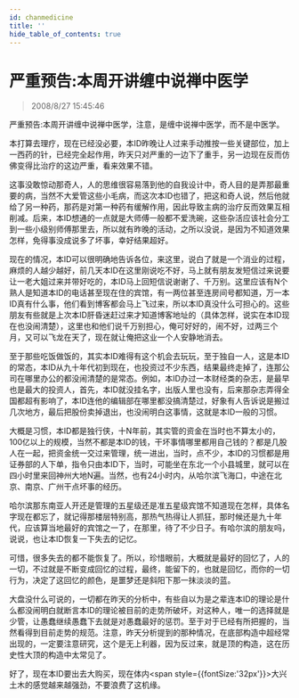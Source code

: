 ```yaml
---
id: chanmedicine
title: ''
hide_table_of_contents: true
---
```


# 严重预告:本周开讲缠中说禅中医学

> 2008/8/27 15:45:46

<div style={{color: '#FF0000', fontSize: '32px', fontWeight: '500', lineHeight: '180%'}}>

严重预告:本周开讲缠中说禅中医学，注意，是缠中说禅中医学，而不是中医学。

</div>
 
<div style={{color: '#0033FF', fontSize: '18px', fontWeight: '500'}}>

本打算去理疗，现在已经没必要，本ID昨晚让人过来手动推按一些关键部位，加上一西药的针，已经完全起作用，昨天只对严重的一边下了重手，另一边现在反而仿佛变得比治疗的这边严重，看来效果不错。

这事没敢惊动那奇人，人的思维很容易落到他的自我设计中，奇人目的是弄那最重要的病，当然不大爱管这些小毛病，而这次本ID也错了，把这和奇人说，然后他就给了另一种药，那药是对第一种药有缓解作用，因此导致主病的治疗反而效果互相削减。后来，本ID想通的一点就是大师傅一般都不爱洗碗，这些杂活应该社会分工到一些小级别师傅那里去，所以就有昨晚的活动，之所以没说，是因为不知道效果怎样，免得事没成说多了坏事，幸好结果超好。

现在的情况，本ID可以很明确地告诉各位，来这里，说白了就是一个消业的过程，麻烦的人越少越好，前几天本ID在这里刚说吃不好，马上就有朋友发短信过来说要让一老大姐过来并带好吃的，本ID马上回短信说谢谢了、千万别。这里应该有N个熟人是知道本ID的电话甚至现在住的宾馆，有一两位甚至连房间号都知道，万一本ID真有什么事，他们看到博客都会马上飞过来，所以本ID真没什么可担心的。这些朋友有些就是上次本ID肝昏迷赶过来才知道博客地址的（具体怎样，说实在本ID现在也没闹清楚），这里也和他们说千万别担心，俺可好好的，闹不好，过两三个月，又可以飞龙在天了，现在就让俺把这业一个人安静地消去。

至于那些吃饭做饭的，其实本ID难得有这个机会去玩玩，至于独自一人，这是本ID的常态，本ID从九十年代初到现在，也投资过不少东西，结果最终走掉了，连那公司在哪里办公的都没闹清楚的是常态。例如，本ID办过一本财经类的杂志，是最早也是最大的投资人，首先，本ID就没挂名字，出版人里也没有，后来那杂志弄得全国都超有影响了，本ID连他的编辑部在哪里都没搞清楚过，好象有人告诉说是搬过几次地方，最后把股份卖掉退出，也没闹明白这事情，这就是本ID一般的习惯。

大概是习惯，本ID都是独行侠，十N年前，其实管的资金在当时也不算太小的，100亿以上的规模，当然不都是本ID的钱，干坏事情哪里都用自己钱的？都是几股人在一起，把资金统一交过来管理，统一进出，当时，点不少，本ID的习惯都是用证券部的人下单，指令只由本ID下，当时，可能坐在东北一个小县城里，就可以在四小时里来回神州大地N遍。当然，也有24小时内，从哈尔滨飞海口，中途在北京、南京、广州干点坏事的经历。

哈尔滨那东南亚人开还是管理的五星级还是准五星级宾馆不知道现在怎样，具体名字现在都忘了，就记得那楼层特别高，那热气热得让人抓狂，那时候还是九十年代，应该算当地最好的宾馆之一了，在那里，待了不少日子。有哈尔滨的朋友吗，说说，也让本ID恢复一下失去的记忆。

可惜，很多失去的都不能恢复了。所以，珍惜眼前，大概就是最好的回忆了，人的一切，不过就是不断变成回忆的过程，最终，能留下的，也就是回忆，而你的一切行为，决定了这回忆的颜色，是噩梦还是斜阳下那一抹淡淡的蓝。

</div>

<div style={{color: '#336600', fontSize: '18px', fontWeight: '500'}}>

大盘没什么可说的，一切都在昨天的分析中，有些自以为是之辈连本ID的理论是什么都没闹明白就断言本ID的理论被目前的走势所破坏，对这种人，唯一的选择就是少管，让愚蠢继续愚蠢下去就是对愚蠢最好的惩罚。至于对于已经有所把握的，当然看得到目前走势的规范。注意，昨天分析提到的那种情况，在底部构造中超经常出现的，一定要注意研究，这个是无上利器，因为反过来，就是顶的构造，这在历史性大顶的构造中太常见了。

</div> 

<div style={{color: '#FF0000', fontSize: '20px', fontWeight: '500'}}>

好了，现在本ID要出去大购买，现在体内<span style={{fontSize:'32px'}}>大兴土木</span>的感觉越来越强劲，不要浪费了这机缘。

</div>